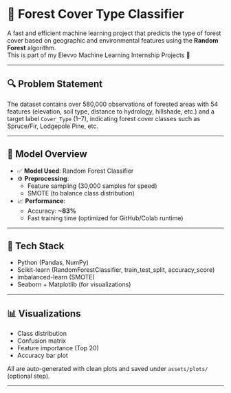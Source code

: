 # 🌲 Forest Cover Type Classifier

A fast and efficient machine learning project that predicts the type of forest cover based on geographic and environmental features using the **Random Forest** algorithm.  
This is part of my Elevvo Machine Learning Internship Projects 🎯

---

## 🔍 Problem Statement

The dataset contains over 580,000 observations of forested areas with 54 features (elevation, soil type, distance to hydrology, hillshade, etc.) and a target label `Cover_Type` (1–7), indicating forest cover classes such as Spruce/Fir, Lodgepole Pine, etc.

---

## 🧠 Model Overview

- ✅ **Model Used**: Random Forest Classifier  
- ⚙️ **Preprocessing**:
  - Feature sampling (30,000 samples for speed)
  - SMOTE (to balance class distribution)
- 📈 **Performance**:
  - Accuracy: **~83%**
  - Fast training time (optimized for GitHub/Colab runtime)

---

## 🔧 Tech Stack

- Python (Pandas, NumPy)
- Scikit-learn (RandomForestClassifier, train_test_split, accuracy_score)
- imbalanced-learn (SMOTE)
- Seaborn + Matplotlib (for visualizations)

---

## 📊 Visualizations

- Class distribution
- Confusion matrix
- Feature importance (Top 20)
- Accuracy bar plot

All are auto-generated with clean plots and saved under `assets/plots/` (optional step).

---
